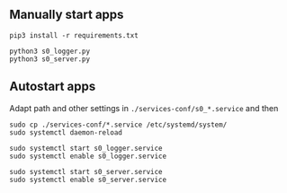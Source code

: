 ## Manually start apps

```shell
pip3 install -r requirements.txt

python3 s0_logger.py
python3 s0_server.py
```

## Autostart apps

Adapt path and other settings in `./services-conf/s0_*.service` and then

```shell
sudo cp ./services-conf/*.service /etc/systemd/system/
sudo systemctl daemon-reload

sudo systemctl start s0_logger.service
sudo systemctl enable s0_logger.service

sudo systemctl start s0_server.service
sudo systemctl enable s0_server.service
```

